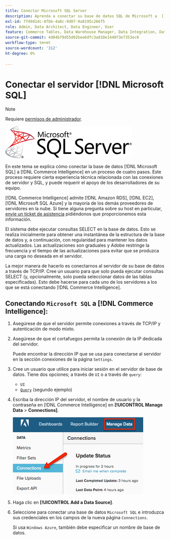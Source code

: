 ```yaml
---
title: Conectar Microsoft SQL Server
description: Aprenda a conectar su base de datos SQL de Microsoft a  [!DNL Commerce Intelligence] en un proceso de cuatro pasos.
exl-id: 7f49d1dc-8fbb-4a8c-9d07-9a8195c266f5
role: Admin, Data Architect, Data Engineer, User
feature: Commerce Tables, Data Warehouse Manager, Data Integration, Data Import/Export, SQL Report Builder
source-git-commit: 4d04b79d55d02bee6dfc3a810e144073e7353ec0
workflow-type: tm+mt
source-wordcount: '312'
ht-degree: 0%

---
```


# Conectar el servidor [!DNL Microsoft SQL]

>[!NOTE]
>
>Requiere [permisos de administrador](../../../administrator/user-management/user-management.md).

![Logotipo de Microsoft SQL Server](../../../assets/MicrosoftSQLServer-logo.png)

En este tema se explica cómo conectar la base de datos [!DNL Microsoft SQL] a [!DNL Commerce Intelligence] en un proceso de cuatro pasos. Este proceso requiere cierta experiencia técnica relacionada con las conexiones de servidor y SQL, y puede requerir el apoyo de los desarrolladores de su equipo.

[!DNL Commerce Intelligence] admite [!DNL Amazon RDS], [!DNL EC2], [!DNL Microsoft SQL Azure] y la mayoría de los demás proveedores de servidores en la nube. Si tiene alguna pregunta sobre su host en particular, [envíe un ticket de asistencia](https://experienceleague.adobe.com/docs/commerce-knowledge-base/kb/troubleshooting/miscellaneous/mbi-service-policies.html?lang=es) pidiéndonos que proporcionemos esta información.

El sistema debe ejecutar consultas SELECT en la base de datos. Esto se realiza inicialmente para obtener una instantánea de la estructura de la base de datos y, a continuación, con regularidad para mantener los datos actualizados. Las actualizaciones son graduales y Adobe restringe la frecuencia y el tiempo de las actualizaciones para evitar que se produzca una carga no deseada en el servidor.

La mejor manera de hacerlo es conectarnos al servidor de su base de datos a través de TCP/IP. Cree un usuario para que solo pueda ejecutar consultas SELECT (y, opcionalmente, solo pueda seleccionar datos de las tablas especificadas). Esto debe hacerse para cada uno de los servidores a los que se está conectando [!DNL Commerce Intelligence].

## Conectando `Microsoft SQL` a [!DNL Commerce Intelligence]:

1. Asegúrese de que el servidor permite conexiones a través de TCP/IP y autenticación de modo mixto.

1. Asegúrese de que el cortafuegos permita la conexión de la IP dedicada del servidor.

   Puede encontrar la dirección IP que se usa para conectarse al servidor en la sección conexiones de la página `Settings`.

1. Cree un usuario que utilice para iniciar sesión en el servidor de base de datos. Tiene dos opciones; a través de `UI` o a través de `query`:
   * `UI`
   * [`Query`](http://sqlserverplanet.com/security/add-user) (segundo ejemplo)

1. Escriba la dirección IP del servidor, el nombre de usuario y la contraseña en [!DNL Commerce Intelligence] en **[!UICONTROL Manage Data** > **Connections]**.

   ![Página Administrar conexiones de datos que muestra las integraciones de base de datos](../../../assets/manage-data-connections.png)

1. Haga clic en **[!UICONTROL Add a Data Source]**.

1. Seleccione para conectar una base de datos `Microsoft SQL` e introduzca sus credenciales en los campos de la nueva página `Connections`.

   Si usa `Windows Azure`, también debe especificar un nombre de base de datos.
